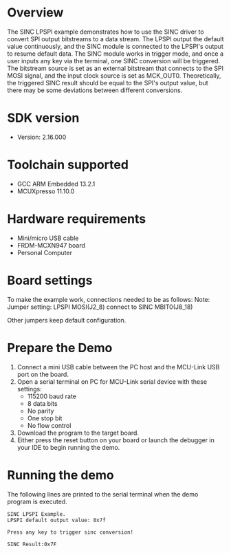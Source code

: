 Overview
========
The SINC LPSPI example demonstrates how to use the SINC driver to convert SPI output bitstreams to a data stream.
The LPSPI output the default value continuously, and the SINC module is connected to the LPSPI's output to resume default data.
The SINC module works in trigger mode, and once a user inputs any key via the terminal, one SINC conversion will be triggered.
The bitstream source is set as an external bitstream that connects to the SPI MOSI signal, and the input clock source is set as MCK_OUT0.
Theoretically, the triggered SINC result should be equal to the SPI's output value, but there may be some deviations between different conversions.

SDK version
===========
- Version: 2.16.000

Toolchain supported
===================
- GCC ARM Embedded  13.2.1
- MCUXpresso  11.10.0

Hardware requirements
=====================
- Mini/micro USB cable
- FRDM-MCXN947 board
- Personal Computer

Board settings
==============
To make the example work, connections needed to be as follows:
Note: 
Jumper setting:
LPSPI MOSI(J2_8) connect to SINC MBIT0(J8_18)

Other jumpers keep default configuration.

Prepare the Demo
================
1. Connect a mini USB cable between the PC host and the MCU-Link USB port on the board.
2. Open a serial terminal on PC for MCU-Link serial device with these settings:
    - 115200 baud rate
    - 8 data bits
    - No parity
    - One stop bit
    - No flow control
3. Download the program to the target board.
4. Either press the reset button on your board or launch the debugger in your IDE to begin running
   the demo.

Running the demo
================
The following lines are printed to the serial terminal when the demo program is executed.
~~~~~~~~~~~~~~~~~~~~~~~~~~~~~~~~~~~~~~~~~~~~~~~~~~~~~~~~~~~~
SINC LPSPI Example.
LPSPI default output value: 0x7f

Press any key to trigger sinc conversion!

SINC Result:0x7F


~~~~~~~~~~~~~~~~~~~~~~~~~~~~~~~~~~~~~~~~~~~~~~~~~~~~~~~~~~~~

